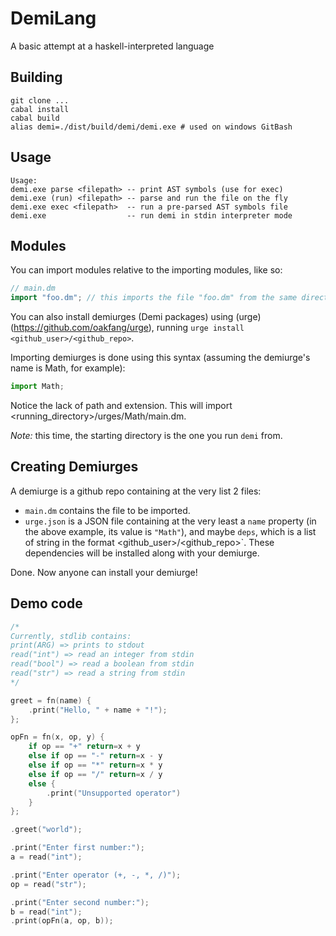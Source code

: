 # DemiLang
A basic attempt at a haskell-interpreted language

## Building
```
git clone ...
cabal install
cabal build
alias demi=./dist/build/demi/demi.exe # used on windows GitBash
```

## Usage
```
Usage:
demi.exe parse <filepath> -- print AST symbols (use for exec)
demi.exe (run) <filepath> -- parse and run the file on the fly
demi.exe exec <filepath>  -- run a pre-parsed AST symbols file
demi.exe                  -- run demi in stdin interpreter mode
```

## Modules
You can import modules relative to the importing modules, like so:

```go
// main.dm
import "foo.dm"; // this imports the file "foo.dm" from the same directory main.dm is
```

You can also install demiurges (Demi packages) using (urge)(https://github.com/oakfang/urge),
running `urge install <github_user>/<github_repo>`.

Importing demiurges is done using this syntax (assuming the demiurge's name is Math, for example):

```python
import Math;
```

Notice the lack of path and extension. This will import <running_directory>/urges/Math/main.dm.

*Note:* this time, the starting directory is the one you run `demi` from.

## Creating Demiurges
A demiurge is a github repo containing at the very list 2 files:

- `main.dm` contains the file to be imported.
- `urge.json` is a JSON file containing at the very least a `name` property (in the above example, its value is `"Math"`), and maybe `deps`, which is a list of string in the format <github_user>/<github_repo>`. These dependencies will be installed along with your demiurge.

Done. Now anyone can install your demiurge!

## Demo code
```c
/*
Currently, stdlib contains:
print(ARG) => prints to stdout
read("int") => read an integer from stdin
read("bool") => read a boolean from stdin
read("str") => read a string from stdin
*/

greet = fn(name) {
    .print("Hello, " + name + "!");
};

opFn = fn(x, op, y) {
    if op == "+" return=x + y
    else if op == "-" return=x - y
    else if op == "*" return=x * y
    else if op == "/" return=x / y
    else {
        .print("Unsupported operator")
    }
};

.greet("world");

.print("Enter first number:");
a = read("int");

.print("Enter operator (+, -, *, /)");
op = read("str");

.print("Enter second number:");
b = read("int");
.print(opFn(a, op, b));
```
